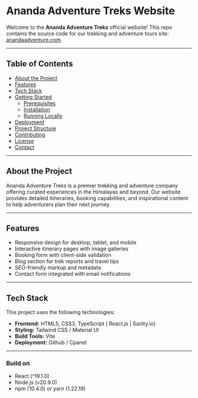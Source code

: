 # Ananda Adventure Treks Website

Welcome to the **Ananda Adventure Treks** official website! This repo contains the source code for our trekking and adventure tours site: [anandaadventure.com](https://anandaadventure.com).

---

## Table of Contents

- [About the Project](#about-the-project)
- [Features](#features)
- [Tech Stack](#tech-stack)
- [Getting Started](#getting-started)
  - [Prerequisites](#prerequisites)
  - [Installation](#installation)
  - [Running Locally](#running-locally)
- [Deployment](#deployment)
- [Project Structure](#project-structure)
- [Contributing](#contributing)
- [License](#license)
- [Contact](#contact)

---

## About the Project

Ananda Adventure Treks is a premier trekking and adventure company offering curated experiences in the Himalayas and beyond. Our website provides detailed itineraries, booking capabilities, and inspirational content to help adventurers plan their next journey.

---

## Features

- Responsive design for desktop, tablet, and mobile
- Interactive itinerary pages with image galleries
- Booking form with client-side validation
- Blog section for trek reports and travel tips
- SEO-friendly markup and metadata
- Contact form integrated with email notifications

---

## Tech Stack

This project uses the following technologies:

- **Frontend:** HTML5, CSS3, TypeScript ( React.js | Sanity.io)
- **Styling:** Tailwind CSS / Material UI
- **Build Tools:** Vite
- **Deployment:** Github / Cpanel

---

### Build on

- React (^19.1.0)
- Node.js (v20.9.0)
- npm (10.4.0) or yarn (1.22.19)
